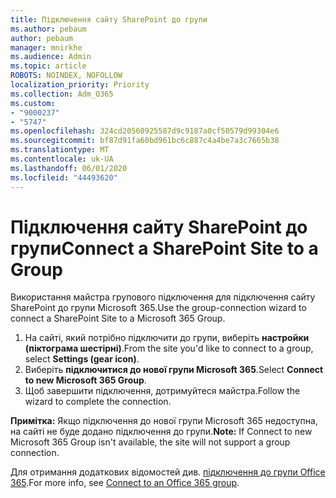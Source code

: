 ```yaml
---
title: Підключення сайту SharePoint до групи
ms.author: pebaum
author: pebaum
manager: mnirkhe
ms.audience: Admin
ms.topic: article
ROBOTS: NOINDEX, NOFOLLOW
localization_priority: Priority
ms.collection: Adm_O365
ms.custom:
- "9000237"
- "5747"
ms.openlocfilehash: 324cd20560925587d9c9187a0cf50579d99304e6
ms.sourcegitcommit: bf87d91fa60bd961bc6c887c4a4be7a3c7665b38
ms.translationtype: MT
ms.contentlocale: uk-UA
ms.lasthandoff: 06/01/2020
ms.locfileid: "44493620"
---
```

# <a name="connect-a-sharepoint-site-to-a-group"></a><span data-ttu-id="4c2e2-102">Підключення сайту SharePoint до групи</span><span class="sxs-lookup"><span data-stu-id="4c2e2-102">Connect a SharePoint Site to a Group</span></span>

<span data-ttu-id="4c2e2-103">Використання майстра групового підключення для підключення сайту SharePoint до групи Microsoft 365.</span><span class="sxs-lookup"><span data-stu-id="4c2e2-103">Use the group-connection wizard to connect a SharePoint Site to a Microsoft 365 Group.</span></span>

1. <span data-ttu-id="4c2e2-104">На сайті, який потрібно підключити до групи, виберіть **настройки (піктограма шестірні)**.</span><span class="sxs-lookup"><span data-stu-id="4c2e2-104">From the site you'd like to connect to a group, select  **Settings (gear icon)**.</span></span>
2. <span data-ttu-id="4c2e2-105">Виберіть **підключитися до нової групи Microsoft 365**.</span><span class="sxs-lookup"><span data-stu-id="4c2e2-105">Select  **Connect to new Microsoft 365 Group**.</span></span>
3. <span data-ttu-id="4c2e2-106">Щоб завершити підключення, дотримуйтеся майстра.</span><span class="sxs-lookup"><span data-stu-id="4c2e2-106">Follow the wizard to complete the connection.</span></span>

<span data-ttu-id="4c2e2-107">**Примітка:**  Якщо підключення до нової групи Microsoft 365 недоступна, на сайті не буде додано підключення до групи.</span><span class="sxs-lookup"><span data-stu-id="4c2e2-107">**Note:**  If Connect to new Microsoft 365 Group isn't available, the site will not support a group connection.</span></span>

<span data-ttu-id="4c2e2-108">Для отримання додаткових відомостей див. [підключення до групи Office 365](https://docs.microsoft.com/sharepoint/dev/transform/modernize-connect-to-office365-group).</span><span class="sxs-lookup"><span data-stu-id="4c2e2-108">For more info, see  [Connect to an Office 365 group](https://docs.microsoft.com/sharepoint/dev/transform/modernize-connect-to-office365-group).</span></span>